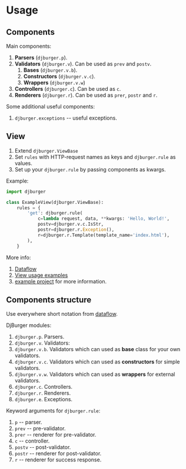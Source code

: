 # Usage

## Components

Main components:

1. **Parsers** (`djburger.p`).
2. **Validators** (`djburger.v`). Can be used as `prev` and `postv`.
    1. **Bases** (`djburger.v.b`).
    2. **Constructors** (`djburger.v.c`).
    3. **Wrappers** (`djburger.v.w`)
3. **Controllers** (`djburger.c`). Can be used as `c`.
4. **Renderers** (`djburger.r`). Can be used as `prer`, `postr` and `r`.

Some additional useful components:

1. `djburger.exceptions` -- useful exceptions.


## View

1. Extend `djburger.ViewBase`
1. Set `rules` with HTTP-request names as keys and `djburger.rule` as values.
1. Set up your `djburger.rule` by passing components as kwargs.

Example:

```python
import djburger

class ExampleView(djburger.ViewBase):
    rules = {
        'get': djburger.rule(
            c=lambda request, data, **kwargs: 'Hello, World!',
            postv=djburger.v.c.IsStr,
            postr=djburger.r.Exception(),
            r=djburger.r.Template(template_name='index.html'),
        ),
    }
```

More info:

1. [Dataflow](philosophy.html#dataflow)
1. [View usage examples](examples.html#view)
1. [example project](https://github.com/orsinium/djburger/tree/master/example) for more information.


## Components structure

Use everywhere short notation from [dataflow](philosophy.html#dataflow).

DjBurger modules:

1. `djburger.p`. Parsers.
1. `djburger.v`. Validators:
  1. `djburger.v.b`. Validators which can used as **base** class for your own validators.
  1. `djburger.v.c`. Validators which can used as **constructors** for simple validators.
  1. `djburger.v.w`. Validators which can used as **wrappers** for external validators.
1. `djburger.c`. Controllers.
1. `djburger.r`. Renderers.
1. `djburger.e`. Exceptions.

Keyword arguments for `djburger.rule`:

1. `p` -- parser.
1. `prev` -- pre-validator.
1. `prer` -- renderer for pre-validator.
1. `c` -- controller.
1. `postv` -- post-validator.
1. `postr` -- renderer for post-validator.
1. `r` -- renderer for success response.

